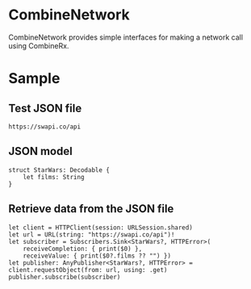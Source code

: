 # CombineNetwork
CombineNetwork provides simple interfaces for making a network call using CombineRx.

# Sample

## Test JSON file
`https://swapi.co/api`

## JSON model
```
struct StarWars: Decodable {
    let films: String
}
```

## Retrieve data from the JSON file
```
let client = HTTPClient(session: URLSession.shared)
let url = URL(string: "https://swapi.co/api")!
let subscriber = Subscribers.Sink<StarWars?, HTTPError>(
    receiveCompletion: { print($0) },
    receiveValue: { print($0?.films ?? "") })
let publisher: AnyPublisher<StarWars?, HTTPError> = client.requestObject(from: url, using: .get)
publisher.subscribe(subscriber)
```
